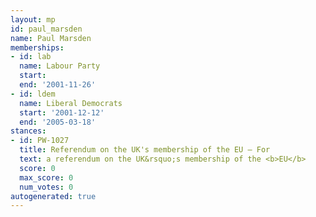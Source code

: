 ```yaml
---
layout: mp
id: paul_marsden
name: Paul Marsden
memberships:
- id: lab
  name: Labour Party
  start: 
  end: '2001-11-26'
- id: ldem
  name: Liberal Democrats
  start: '2001-12-12'
  end: '2005-03-18'
stances:
- id: PW-1027
  title: Referendum on the UK's membership of the EU — For
  text: a referendum on the UK&rsquo;s membership of the <b>EU</b>
  score: 0
  max_score: 0
  num_votes: 0
autogenerated: true
---
```

